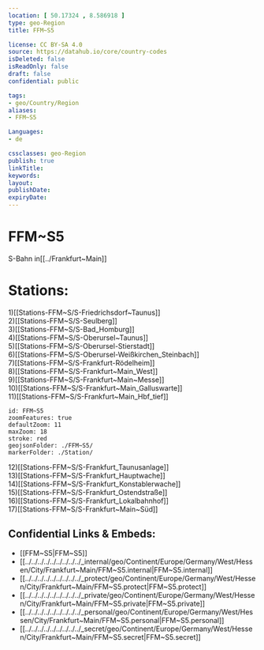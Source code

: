 ```yaml
---
location: [ 50.17324 , 8.586918 ] 
type: geo-Region
title: FFM~S5

license: CC BY-SA 4.0
source: https://datahub.io/core/country-codes
isDeleted: false
isReadOnly: false
draft: false
confidential: public

tags:
- geo/Country/Region
aliases:
- FFM~S5

Languages:
- de

cssclasses: geo-Region
publish: true
linkTitle: 
keywords: 
layout: 
publishDate: 
expiryDate: 
---
```


# FFM~S5

S-Bahn in[[../Frankfurt~Main]]  

# Stations:
1)[[Stations-FFM~S/S-Friedrichsdorf~Taunus]]  
2)[[Stations-FFM~S/S-Seulberg]]  
3)[[Stations-FFM~S/S-Bad_Homburg]]  
4)[[Stations-FFM~S/S-Oberursel~Taunus]]  
5)[[Stations-FFM~S/S-Oberursel-Stierstadt]]  
6)[[Stations-FFM~S/S-Oberursel-Weißkirchen_Steinbach]]  
7)[[Stations-FFM~S/S-Frankfurt-Rödelheim]]  
8)[[Stations-FFM~S/S-Frankfurt~Main_West]]  
9)[[Stations-FFM~S/S-Frankfurt~Main~Messe]]  
10)[[Stations-FFM~S/S-Frankfurt~Main_Galluswarte]]  
11)[[Stations-FFM~S/S-Frankfurt~Main_Hbf_tief]]  

```leaflet
id: FFM~S5
zoomFeatures: true 
defaultZoom: 11 
maxZoom: 18
stroke: red
geojsonFolder: ./FFM~S5/
markerFolder: ./Station/
```

12)[[Stations-FFM~S/S-Frankfurt_Taunusanlage]]  
13)[[Stations-FFM~S/S-Frankfurt_Hauptwache]]  
14)[[Stations-FFM~S/S-Frankfurt_Konstablerwache]]  
15)[[Stations-FFM~S/S-Frankfurt_Ostendstraße]]  
16)[[Stations-FFM~S/S-Frankfurt_Lokalbahnhof]]  
17)[[Stations-FFM~S/S-Frankfurt~Main~Süd]]  


## Confidential Links & Embeds: 
- [[FFM~S5|FFM~S5]] 
- [[../../../../../../../../../_internal/geo/Continent/Europe/Germany/West/Hessen/City/Frankfurt~Main/FFM~S5.internal|FFM~S5.internal]] 
- [[../../../../../../../../../_protect/geo/Continent/Europe/Germany/West/Hessen/City/Frankfurt~Main/FFM~S5.protect|FFM~S5.protect]] 
- [[../../../../../../../../../_private/geo/Continent/Europe/Germany/West/Hessen/City/Frankfurt~Main/FFM~S5.private|FFM~S5.private]] 
- [[../../../../../../../../../_personal/geo/Continent/Europe/Germany/West/Hessen/City/Frankfurt~Main/FFM~S5.personal|FFM~S5.personal]] 
- [[../../../../../../../../../_secret/geo/Continent/Europe/Germany/West/Hessen/City/Frankfurt~Main/FFM~S5.secret|FFM~S5.secret]] 

